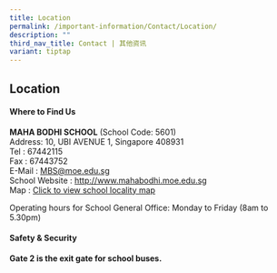 ```yaml
---
title: Location
permalink: /important-information/Contact/Location/
description: ""
third_nav_title: Contact | 其他资讯
variant: tiptap
---
```

<h2>Location</h2>
<h4>Where to Find Us</h4>
<p><strong>MAHA BODHI SCHOOL</strong>&nbsp;(School Code: 5601)
<br>Address: 10, UBI AVENUE 1, Singapore 408931
<br>Tel : 67442115
<br>Fax : 67443752
<br>E-Mail :&nbsp;<a href="mailto:MBS@moe.edu.sg" rel="noopener noreferrer nofollow" target="_blank">MBS@moe.edu.sg</a>
<br>School Website :&nbsp;<a href="https://mahabodhi.moe.edu.sg/" rel="noopener noreferrer nofollow" target="_blank">http://www.mahabodhi.moe.edu.sg</a>
<br>Map :&nbsp;<a href="http://sis.moe.gov.sg/schinfo/agencysearch/SLAAgencySearch.htm?AgencyID=9&amp;SearchType=1&amp;SearchKey=PostalCode&amp;SearchValue=408931" rel="noopener noreferrer nofollow" target="_blank">Click to view school locality map</a>
</p>
<p>Operating hours for School General Office: Monday to Friday (8am to 5.30pm)</p>
<h4><strong>Safety &amp; Security</strong></h4>
<p></p>
<p><strong>Gate 2 is the exit gate for school buses.</strong>
</p>